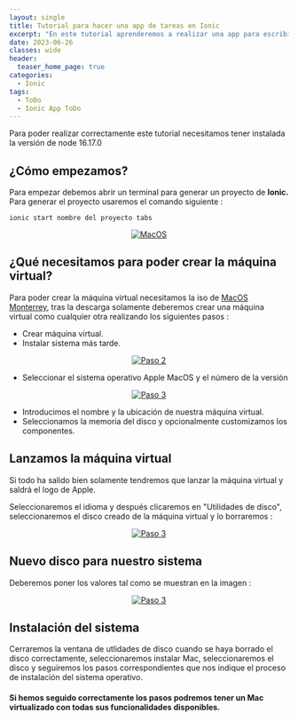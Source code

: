 ```yaml
---
layout: single
title: Tutorial para hacer una app de tareas en Ionic
excerpt: "En este tutorial aprenderemos a realizar una app para escribir, eliminar y marcar como hecha las tareas."
date: 2023-06-26
classes: wide
header:
  teaser_home_page: true
categories:
  - Ionic
tags:  
  - ToDo
  - Ionic App ToDo
---
```


Para poder realizar correctamente este tutorial necesitamos tener instalada la versión de node 16.17.0

## ¿Cómo empezamos?

Para empezar debemos abrir un terminal para generar un proyecto de <strong>Ionic.</strong>
Para generar el proyecto usaremos el comando siguiente : 

~~~
ionic start nombre del proyecto tabs
~~~

<p align="center">
  <a href="#">
    <img alt="MacOS" src="https://raw.githubusercontent.com/MiguelCarrera8/web-site/master/assets/images/mac-virtual-vmware/opcion-macos.png"/>
  </a>
</p>

## ¿Qué necesitamos para poder crear la máquina virtual?

Para poder crear la máquina virtual necesitamos la iso de <a href="https://gofile.io/d/FK1m66">MacOS Monterrey</a>, tras la descarga solamente deberemos crear una máquina virtual como cualquier otra realizando los siguientes pasos :

  - Crear máquina virtual.
  - Instalar sistema más tarde.
  <p align="center">
  <a href="#">
    <img alt="Paso 2" src="https://raw.githubusercontent.com/MiguelCarrera8/web-site/master/assets/images/mac-virtual-vmware/pasos-maquina.png"/>
  </a>
  </p>

  - Seleccionar el sistema operativo Apple MacOS y el número de la versión
  <p align="center">
  <a href="#">
    <img alt="Paso 3" src="https://raw.githubusercontent.com/MiguelCarrera8/web-site/master/assets/images/mac-virtual-vmware/opcion-macos-2.png"/>
  </a>
  </p>

  - Introducimos el nombre y la ubicación de nuestra máquina virtual.
  - Seleccionamos la memoria del disco y opcionalmente customizamos los componentes.
  
## Lanzamos la máquina virtual

Si todo ha salido bien solamente tendremos que lanzar la máquina virtual y saldrá el logo de Apple.

Seleccionaremos el idioma y después clicaremos en "Utilidades de disco", seleccionaremos el disco creado de la máquina virtual y lo borraremos :

<p align="center">
  <a href="#">
    <img alt="Paso 3" src="https://raw.githubusercontent.com/MiguelCarrera8/web-site/master/assets/images/mac-virtual-vmware/opcion-macos-3.png"/>
  </a>
  </p>

## Nuevo disco para nuestro sistema

Deberemos poner los valores tal como se muestran en la imagen :

<p align="center">
  <a href="#">
    <img alt="Paso 3" src="https://raw.githubusercontent.com/MiguelCarrera8/web-site/master/assets/images/mac-virtual-vmware/opcion-macos-4.png"/>
  </a>
  </p>

## Instalación del sistema

Cerraremos la ventana de utlidades de disco cuando se haya borrado el disco correctamente, seleccionaremos instalar Mac, seleccionaremos el disco y seguiremos los pasos correspondientes que nos indique el proceso de instalación del sistema operativo.

#### Si hemos seguido correctamente los pasos podremos tener un Mac virtualizado con todas sus funcionalidades disponibles.
